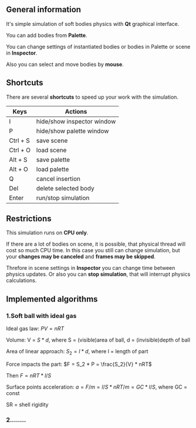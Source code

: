 ## General information

It's simple simulation of soft bodies physics with **Qt** graphical interface.

You can add bodies from **Palette**. 

You can change settings of instantiated bodies or bodies in Palette or scene in **Inspector**.

Also you can select and move bodies by **mouse**.

## Shortcuts

There are several **shortcuts** to speed up your work with the simulation.

| Keys  | Actions |
|-------|---------|
I | hide/show inspector window
P | hide/show palette window
Ctrl + S | save scene
Ctrl + O | load scene
Alt + S | save palette
Alt + O | load palette
Q | cancel insertion
Del | delete selected body
Enter | run/stop simulation

## Restrictions

This simulation runs on **CPU only**.

If there are a lot of bodies on scene, it is possible,
that physical thread will cost so much CPU time. 
In this case you still can change simulation,
but your **changes may be canceled** and **frames may be skipped**.

Threfore in scene settings in **Inspector** you can change time between physics updates.
Or also you can **stop simulation**, that will interrupt physics calculations.

## Implemented algorithms

### 1.Soft ball with ideal gas

Ideal gas law: $PV = nRT$

Volume: V = $S * d$, where S = (visible)area of ball, d = (invisible)depth of ball

Area of linear approach: $S_2 = l * d$, where l = length of part

Force impacts the part: $F = S_2 * P = \frac{S_2}{V} * nRT$

Then $F = nRT * l/S$

Surface points acceleration: $a = F/m = l/S * nRT / m = GC * l / S$, where GC = const

SR = shell rigidity



### 2........